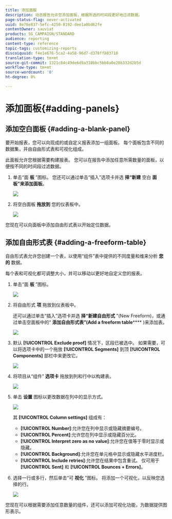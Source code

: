 ```yaml
---
title: 添加面板
description: 动态报告允许您添加面板，根据所选的时间段更好地过滤数据。
page-status-flag: never-activated
uuid: 8e76e837-5efc-4250-8192-dee1a0bd62fe
contentOwner: sauviat
products: SG_CAMPAIGN/STANDARD
audience: reporting
content-type: reference
topic-tags: customizing-reports
discoiquuid: f4e1e676-5ca2-4a58-96d7-d378ff803710
translation-type: tm+mt
source-git-commit: 1321c84c49de6d9a318bbc5bb8a0e28b332d2b5d
workflow-type: tm+mt
source-wordcount: '0'
ht-degree: 0%

---
```



# 添加面板{#adding-panels}

## 添加空白面板 {#adding-a-blank-panel}

要开始报表，您可以向现成的或自定义报表添加一组面板。 每个面板包含不同的数据集，并由自由形式表和可视化组成。

此面板允许您根据需要构建报表。 您可以在报告中添加任意所需数量的面板，以便按不同的时间段过滤数据。

1. 单击“面 **板** ”图标。 您还可以通过单击“插入”选项卡并选 **择“新建** 空白 **面板”来添加面板**。

   ![](assets/dynamic_report_panel_1.png)

1. 将空白面板 **拖放到** 您的仪表板中。

   ![](assets/dynamic_report_panel.png)

您现在可以向面板中添加自由形式表以开始定位数据。

## 添加自由形式表 {#adding-a-freeform-table}

自由形式表允许您创建一个表，以使用“组件”表中提供的不同度量和维来分析 **您的** 数据。

每个表和可视化都可调整大小，并可以移动以更好地自定义您的报表。

1. 单击“面 **板** ”图标。

   ![](assets/dynamic_report_panel_1.png)

1. 将自由形式 **项** 拖放到仪表板中。

   还可以通过单击“插入”选项卡并选 **择“新建自由形式** ”(New Freeform)，或通过单击空面板中的“ **添加自由形式表”(Add a freeform table****** )来添加表。

   ![](assets/dynamic_report_panel_2.png)

1. 默认 **[!UICONTROL Exclude proof]** 情况下，区段已被选中。 如果需要，可以将选项卡中的一个拖放 **[!UICONTROL Segments]** 到顶 **[!UICONTROL Components]** 部栏中来更改它。

   ![](assets/dynamic_report_panel_3.png)

1. 将项目从“组件” **选项卡** 拖放到列和行中以构建表。

   ![](assets/dynamic_report_freeform_3.png)

1. 单击 **设置** 图标以更改数据在列中的显示方式。

   ![](assets/dynamic_report_freeform_4.png)

   其 **[!UICONTROL Column settings]** 组成有：

   * **[!UICONTROL Number]**:允许您在列中显示或隐藏摘要编号。
   * **[!UICONTROL Percent]**:允许您在列中显示或隐藏百分比。
   * **[!UICONTROL Interpret zero as no value]**:允许您在值等于零时显示或隐藏。
   * **[!UICONTROL Background]**:允许您在单元格中显示或隐藏水平进度栏。
   * **[!UICONTROL Include retries]**:允许您在结果中包含重试。 仅可用于 **[!UICONTROL Sent]** 和 **[!UICONTROL Bounces + Errors]**。

1. 选择一行或多行，然后单击“可 **视化** ”图标。 将添加一个可视化，以反映您选择的行。

   ![](assets/dynamic_report_freeform_5.png)

您现在可以根据需要添加任意数量的组件，还可以添加可视化功能，为数据提供图形表示。
